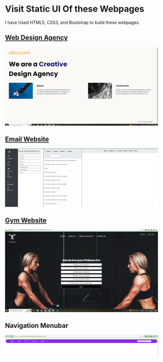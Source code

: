 # Visit Static UI Of these Webpages

I have Used HTML5, CSS3, and Bootstrap to build these webpages.

## [Web Design Agency](/00-website-design-agency/index.html)

![](./previews/00-website-design-agency-preview.png)

## [Email Website](/01-email-website/index.html)

![](./previews/01-email-template-preview.png)

## [Gym Website](/02-gym-website/index.html)

![](./previews/02-gym-website-preview.png)

## Navigation Menubar

![](./previews/03-navigation-menubar-preview.png)

